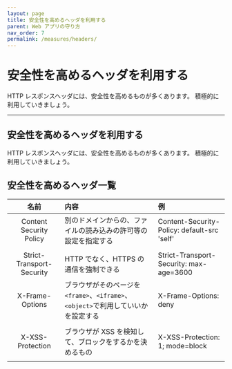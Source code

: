 ```yaml
---
layout: page
title: 安全性を高めるヘッダを利用する
parent: Web アプリの守り方
nav_order: 7
permalink: /measures/headers/
---
```


# 安全性を高めるヘッダを利用する

HTTP レスポンスヘッダには、安全性を高めるものが多くあります。
積極的に利用していきましょう。

---

## 安全性を高めるヘッダを利用する

HTTP レスポンスヘッダには、安全性を高めるものが多くあります。
積極的に利用していきましょう。

## 安全性を高めるヘッダ一覧

|           名前            | 内容                                                                               | 例                                          |
| :-----------------------: | :--------------------------------------------------------------------------------- | :------------------------------------------ |
|  Content Security Policy  | 別のドメインからの、ファイルの読み込みの許可等の設定を指定する                     | Content-Security-Policy: default-src 'self' |
|                           |
| Strict-Transport-Security | HTTP でなく、HTTPS の通信を強制できる                                              | Strict-Transport-Security: max-age=3600     |
|      X-Frame-Options      | ブラウザがそのページを `<frame>`、`<iframe>`、`<object>`で利用していいかを設定する | X-Frame-Options: deny                       |
|                           |
|     X-XSS-Protection      | ブラウザが XSS を検知して、ブロックをするかを決めるもの                            | X-XSS-Protection: 1; mode=block             |
|                           |
